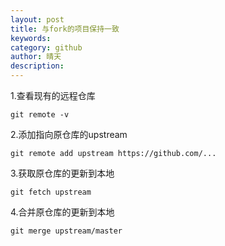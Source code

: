 ```yaml
---
layout: post
title: 与fork的项目保持一致
keywords: 
category: github
author: 晴天
description: 
---
```


1.查看现有的远程仓库

```
git remote -v
```

2.添加指向原仓库的upstream

```
git remote add upstream https://github.com/...
```

3.获取原仓库的更新到本地

```
git fetch upstream
```

4.合并原仓库的更新到本地

```
git merge upstream/master
```